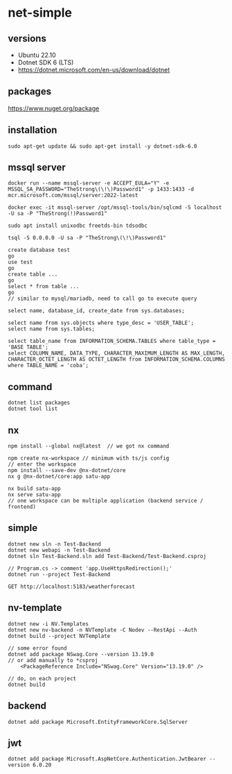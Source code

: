 # net-simple

## versions
- Ubuntu 22.10
- Dotnet SDK 6 (LTS)
- https://dotnet.microsoft.com/en-us/download/dotnet

## packages
https://www.nuget.org/package

## installation
`sudo apt-get update && sudo apt-get install -y dotnet-sdk-6.0`

## mssql server
`docker run --name mssql-server -e ACCEPT_EULA="Y" -e MSSQL_SA_PASSWORD="TheStrong\(\!\)Password1" -p 1433:1433 -d mcr.microsoft.com/mssql/server:2022-latest`

`docker exec -it mssql-server /opt/mssql-tools/bin/sqlcmd -S localhost -U sa -P "TheStrong(!)Password1"`

`sudo apt install unixodbc freetds-bin tdsodbc`

`tsql -S 0.0.0.0 -U sa -P "TheStrong\(\!\)Password1"`

```
create database test
go
use test
go
create table ...
go
select * from table ...
go
// similar to mysql/mariadb, need to call go to execute query

select name, database_id, create_date from sys.databases;  

select name from sys.objects where type_desc = 'USER_TABLE';
select name from sys.tables;

select table_name from INFORMATION_SCHEMA.TABLES where table_type = 'BASE TABLE';
select COLUMN_NAME, DATA_TYPE, CHARACTER_MAXIMUM_LENGTH AS MAX_LENGTH, CHARACTER_OCTET_LENGTH AS OCTET_LENGTH from INFORMATION_SCHEMA.COLUMNS where TABLE_NAME = 'coba'; 
```
## command
```
dotnet list packages
dotnet tool list
```

## nx
```
npm install --global nx@latest  // we got nx command

npm create nx-workspace // minimum with ts/js config
// enter the workspace
npm install --save-dev @nx-dotnet/core
nx g @nx-dotnet/core:app satu-app

nx build satu-app
nx serve satu-app
// one workspace can be multiple application (backend service / frontend)
```

## simple
```
dotnet new sln -n Test-Backend
dotnet new webapi -n Test-Backend
dotnet sln Test-Backend.sln add Test-Backend/Test-Backend.csproj

// Program.cs -> comment 'app.UseHttpsRedirection();'
dotnet run --project Test-Backend

GET http://localhost:5183/weatherforecast
```
## nv-template
```
dotnet new -i NV.Templates
dotnet new nv-backend -n NVTemplate -C Nodev --RestApi --Auth
dotnet build --project NVTemplate

// some error found
dotnet add package NSwag.Core --version 13.19.0
// or add manually to *csproj
    <PackageReference Include="NSwag.Core" Version="13.19.0" />

// do, on each project
dotnet build
```

## backend
`dotnet add package Microsoft.EntityFrameworkCore.SqlServer`

## jwt
`dotnet add package Microsoft.AspNetCore.Authentication.JwtBearer --version 6.0.20`